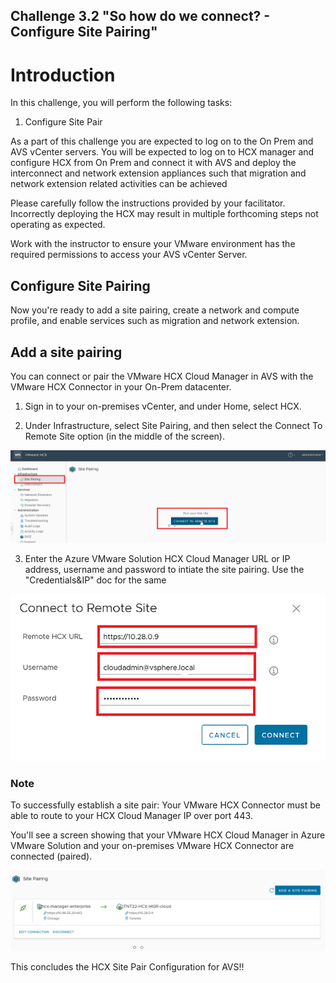Challenge 3.2
"So how do we connect? - Configure Site Pairing"
---

# Introduction

In this challenge, you will perform the following tasks:

1.	Configure Site Pair

As a part of this challenge you are expected to log on to the On Prem and AVS vCenter servers. You will be expected to log on to HCX manager and configure HCX from On Prem and connect it with AVS and deploy the interconnect and network extension appliances such that migration and network extension related activities can be achieved 

Please carefully follow the instructions provided by your facilitator. Incorrectly deploying the HCX may result in multiple forthcoming steps not operating as expected.

Work with the instructor to ensure your VMware environment has the required permissions to access your AVS vCenter Server.

## Configure Site Pairing

Now you're ready to add a site pairing, create a network and compute profile, and enable services such as migration and network extension.

## Add a site pairing
You can connect or pair the VMware HCX Cloud Manager in AVS with the VMware HCX Connector in your On-Prem datacenter.

1.	Sign in to your on-premises vCenter, and under Home, select HCX.

2.	Under Infrastructure, select Site Pairing, and then select the Connect To Remote Site option (in the middle of the screen).

 ![](/Images/HCX/HCX_image15.png)

3.	Enter the Azure VMware Solution HCX Cloud Manager URL or IP address, username and password to intiate the site pairing. Use the "Credentials&IP" doc for the same

 ![](/Images/HCX/HCX_image16.png)

 ### Note

To successfully establish a site pair:
Your VMware HCX Connector must be able to route to your HCX Cloud Manager IP over port 443.

You'll see a screen showing that your VMware HCX Cloud Manager in Azure VMware Solution and your on-premises VMware HCX Connector are connected (paired).

![](/Images/HCX/HCX_image17.png)

This concludes the HCX Site Pair Configuration for AVS!!
